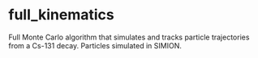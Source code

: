 # full_kinematics
Full Monte Carlo algorithm that simulates and tracks particle trajectories from a Cs-131 decay. Particles simulated in SIMION.
